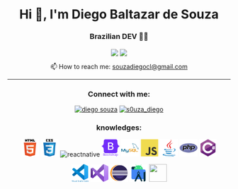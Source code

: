 <h1 align="center">Hi 👋, I'm Diego Baltazar de Souza</h1>

<h3 align="center">Brazilian DEV 👨‍💻</h3>
<p align="center">
<img height="180em"   align="center" src="https://github-readme-stats.vercel.app/api?username=SouzaDiegoCl&theme=react&show_icons=true"/>
  <img height="180em"  align="center" src="https://github-readme-stats.vercel.app/api/top-langs/?username=SouzaDiegoCl&layout=compact&langs_count=7&theme=react"/>
</p>
<div align="center">

  📫 How to reach me: souzadiegocl@gmail.com
  
  
</div>

<hr/>


<h3 align="center">Connect with me:</h3>
<div align="center">
  <a align="center" href="https://linkedin.com/in/diegosouzaperfil" target="blank"><img  src="https://raw.githubusercontent.com/rahuldkjain/github-profile-readme-generator/master/src/images/icons/Social/linked-in-alt.svg" alt="diego souza" height="30" width="40" /></a>
  <a align="center" href="https://instagram.com/s0uza_diego" target="blank"><img  src="https://raw.githubusercontent.com/rahuldkjain/github-profile-readme-generator/master/src/images/icons/Social/instagram.svg" alt="s0uza_diego" height="30" width="40" /></a>
</div>
  



<h3 align="center">knowledges:</h3>
<div align="center">
  <p>  
              <!-- HTML --><img src="https://raw.githubusercontent.com/devicons/devicon/master/icons/html5/html5-original-wordmark.svg" alt="html5" width="40" height="40"/>  
              <!-- CSS --> <img src="https://raw.githubusercontent.com/devicons/devicon/master/icons/css3/css3-original-wordmark.svg" alt="css3" width="40" height="40"/>                 
              <!-- React Native --> <img src="https://reactnative.dev/img/header_logo.svg" alt="reactnative" width="40" height="40"/> 
              <!-- Bootstrap --><img src="https://raw.githubusercontent.com/devicons/devicon/master/icons/bootstrap/bootstrap-plain-wordmark.svg"   alt="bootstrap" width="40" height="40"/>
              <!-- MySQL --> <img src="https://raw.githubusercontent.com/devicons/devicon/master/icons/mysql/mysql-original-wordmark.svg" alt="mysql" width="40" height="40"/> 
              <!-- javascript --><img src="https://raw.githubusercontent.com/devicons/devicon/master/icons/javascript/javascript-original.svg" alt="javascript" width="40" height="40"/>
              <!-- Java --><img src="https://raw.githubusercontent.com/devicons/devicon/master/icons/java/java-original.svg" alt="java" width="40" height="40"/> 
              <!-- PHP --><img src="https://raw.githubusercontent.com/devicons/devicon/master/icons/php/php-original.svg" alt="php" width="40" height="40"/> 
              <!-- C# --><img src="https://github.com/devicons/devicon/blob/master/icons/csharp/csharp-original.svg" alt="php" width="40" height="40"/> 
  </p>
  <p>
              <!-- VSCODE -->  <img src="https://github.com/devicons/devicon/blob/master/icons/vscode/vscode-original-wordmark.svg" width="40" height="40"/>
              <!-- visualstudio -->  <img src="https://github.com/devicons/devicon/blob/master/icons/visualstudio/visualstudio-original.svg" width="40" height="40"/>
              <!-- ESCLIPSE -->  <img src="https://github.com/devicons/devicon/blob/master/icons/eclipse/eclipse-original.svg" width="40" height="40"/>
              <!-- ANDROID STUDIO -->  <img src="https://github.com/devicons/devicon/blob/master/icons/androidstudio/androidstudio-original.svg" width="40" height="40"/>
              <!-- heidisql -->  <img src="https://raw.githubusercontent.com/HeidiSQL/HeidiSQL/master/res/mainicon.ico" width="40" height="40"/>

 </p>
 </div>




   



